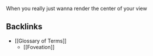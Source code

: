 When you really just wanna render the center of your view
## Backlinks
* [[Glossary of Terms]]
	* [[Foveation]]

